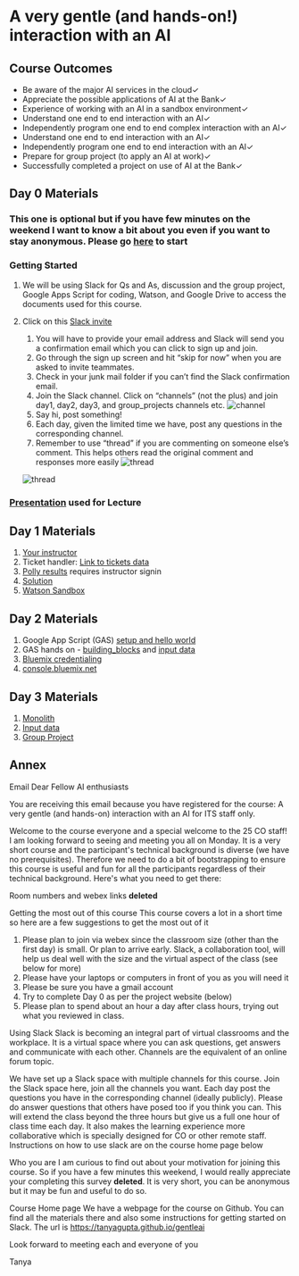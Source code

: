 # A very gentle (and hands-on!) interaction with an AI

## Course Outcomes
- Be aware of the major AI services in the cloud✓
- Appreciate the possible applications of AI at the Bank✓
- Experience of working with an AI in a sandbox environment✓
- Understand one end to end interaction with an AI✓
- Independently program  one end to end complex interaction with an AI✓
- Understand one end to end interaction with an AI✓
- Independently program  one end to end interaction with an AI✓
- Prepare for group project (to apply an AI at work)✓
- Successfully completed a project on use of AI at the Bank✓

## Day 0 Materials
### This one is optional but if you have few minutes on the weekend  I want to know a bit about you even if you want to stay anonymous. Please go [here](https://goo.gl/forms/5Y5FXFI15fyq2ve93) to start

### Getting Started
1. We will be using Slack for Qs and As, discussion and the group project, Google Apps Script for coding, Watson, and Google Drive to access the documents used for this course.
1. Click on this [Slack invite](https://join.slack.com/t/learnin60/shared_invite/enQtMzU2NTAxODQ2Njk1LTYyM2ZiMjRhMWNjZGQyNjZkZjc4Zjk0NTY2MDY2OGM3NWQzNGNhY2NmOTljMTQxY2ZjNmIwNTEzMmZmNDdjNjQ) 
    1. You will have to provide your email address and Slack will send you a confirmation email which you can click to sign up and join.
    2. Go through the sign up screen and hit “skip for now” when you are asked to invite teammates. 
    3. Check in your junk mail folder if you can’t find the Slack confirmation email. 
    4. Join the Slack channel. Click on “channels” (not the plus) and join day1, day2, day3, and group_projects channels etc. ![channel](https://www.wikihow.com/images/thumb/9/9a/Join-a-Channel-on-Slack-Step-2.jpg/aid7979219-v4-728px-Join-a-Channel-on-Slack-Step-2.jpg.webp)
    5. Say hi, post something!
    5. Each day, given the limited time we have, post any questions in the corresponding channel. 
    6. Remember to use “thread” if you are commenting on someone else’s comment. This helps others read the original comment and responses more easily ![thread](https://i2.wp.com/davechen.net/wp-content/uploads/2017/01/slack.png?resize=700%2C483)
    
    ![thread](https://www.wikihow.com/images/thumb/4/4d/Reply-to-Slack-Messages-on-Android-Step-5.jpg/aid9780187-v4-900px-Reply-to-Slack-Messages-on-Android-Step-5.jpg)

### [Presentation](https://docs.google.com/presentation/d/1gbKteCumiofuGHg90srdgr1tOKj6JUceSnT1p8XtbCY/edit?usp=sharing) used for Lecture


## Day 1 Materials
1. [Your instructor](https://drive.google.com/file/d/1MLUlrD2G3sjoWtUYGxc_8eKy8iz_5Fgg/view?usp=sharing)
1. Ticket handler: [Link to tickets data](https://docs.google.com/document/d/1wnF9GU-YkcadxdCCMyxJPuyTxKFICZn--H7mEyjlzac/edit?usp=sharing)
1. [Polly results](https://app.polly.ai/dashboard) requires instructor signin 
1. [Solution](https://docs.google.com/document/d/16rHhAmvs7KolihwcdGnqhiHCVGVpxOoGSQYUBeeCvFc/edit?usp=sharing)
1. [Watson Sandbox](https://tone-analyzer-demo.ng.bluemix.net/)

## Day 2 Materials
1. Google App Script (GAS) [setup and hello world](https://docs.google.com/document/d/1xVp-inLYJlFLMT1mNpNoM9CQR1Y777_R6Fe5t0fFfB8/edit?usp=sharing) 
2. GAS hands on - [building_blocks](https://script.google.com/d/1HTvUeWpRDHKKmPYOW5M0jabQl4tYVH5mpGyEEm0fXyhmRXEuvKDwqDBd/edit?usp=sharing) and [input data](https://docs.google.com/document/d/1sdRo5Anm53RVOQPyK7nlxWfxx77A2YiNe84j1P9kbU8/edit)
1. [Bluemix credentialing](https://docs.google.com/document/d/1U_5xBIWRHTlpNPP9HXr7T59vnm_UIublnJm2uNj2T9g/edit?usp=sharing)
1. [console.bluemix.net](http://console.bluemix.net)

## Day 3 Materials
1. [Monolith](https://script.google.com/d/1_3x5gDdo0adghcUCB4vhij-kK9uMkO3gkaiTw2RC1y7bG5m_aw8qHilW/edit?usp=sharing)
1. [Input data](https://docs.google.com/document/d/1sdRo5Anm53RVOQPyK7nlxWfxx77A2YiNe84j1P9kbU8/edit?usp=sharing)
1. [Group Project](https://docs.google.com/forms/d/e/1FAIpQLScY1fNNX_2lbIlAAySW5T-g5U0zuY_SSgONznAmRsyF4Lrw3w/viewform?usp=sf_link)

## Annex 
Email
Dear Fellow AI enthusiasts



You are receiving this email because you have registered for the course: A very gentle (and hands-on) interaction with an AI for ITS staff only. 
 
Welcome to the course everyone and a special welcome to the 25 CO staff! I am looking forward to seeing and meeting you all on Monday. It is a very short course and the participant's technical background is diverse (we have no prerequisites). Therefore we need to do a bit of bootstrapping to ensure this course is useful and fun for all the participants regardless of their technical background. Here's what you need to get there:


 
Room numbers and webex links
**deleted**


 
Getting the most out of this course
This course covers a lot in a short time so here are a few suggestions to get the most out of it
1.	Please plan to join via webex since the classroom size (other than the first day) is small. Or plan to arrive early. Slack, a collaboration tool, will help us deal well with the size and the virtual aspect of the class (see below for more)
2.	Please have your laptops or computers in front of you as you will need it
3.	Please be sure you have a gmail account
4.	Try to complete Day 0 as per the project website (below)
5.	Please plan to spend about an hour a day after class hours, trying out what you reviewed in class.





 
Using Slack
Slack is becoming an integral part of virtual classrooms and the workplace. It is a virtual space where you can ask questions, get answers and communicate with each other. Channels are the equivalent of an online forum topic. 



We have set up a Slack space with multiple channels for this course. Join the Slack space here, join all the channels you want. Each day post the questions you have in the corresponding channel (ideally publicly). Please do answer questions that others have posed too if you think you can. This will extend the class beyond the three hours but give us a full one hour of class time each day. It also makes the learning experience more collaborative which is specially designed for CO or other remote staff. Instructions on how to use slack are on the course home page below

Who you are
I am curious to find out about your motivation for joining this course.  So if you have a few minutes this weekend, I would really appreciate your completing this survey **deleted**.  It is very short, you can be anonymous but it may be fun and useful to do so. 



Course Home page
We have a webpage for the course on Github. You can find all the materials there and also some instructions for getting started on Slack. The url is https://tanyagupta.github.io/gentleai 
 
Look forward to meeting each and everyone of you

Tanya



